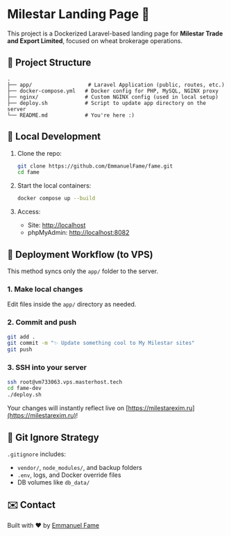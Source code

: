 # Milestar Landing Page 🚀

This project is a Dockerized Laravel-based landing page for **Milestar Trade and Export Limited**, focused on wheat brokerage operations.

## 🧱 Project Structure

```
.
├── app/                  # Laravel Application (public, routes, etc.)
├── docker-compose.yml   # Docker config for PHP, MySQL, NGINX proxy
├── nginx/               # Custom NGINX config (used in local setup)
├── deploy.sh            # Script to update app directory on the server
└── README.md            # You're here :)
```

## 🐳 Local Development

1. Clone the repo:
   ```bash
   git clone https://github.com/EmmanuelFame/fame.git
   cd fame
   ```

2. Start the local containers:
   ```bash
   docker compose up --build
   ```

3. Access:
   - Site: [http://localhost](http://localhost)
   - phpMyAdmin: [http://localhost:8082](http://localhost:8082)

## 🚀 Deployment Workflow (to VPS)

This method syncs only the `app/` folder to the server.

### 1. Make local changes

Edit files inside the `app/` directory as needed.

### 2. Commit and push

```bash
git add .
git commit -m "✨ Update something cool to My Milestar sites"
git push
```

### 3. SSH into your server

```bash
ssh root@vm733063.vps.masterhost.tech
cd fame-dev
./deploy.sh
```

Your changes will instantly reflect live on [https://milestarexim.ru](https://milestarexim.ru)!

## 📂 Git Ignore Strategy

`.gitignore` includes:

- `vendor/`, `node_modules/`, and backup folders
- `.env`, logs, and Docker override files
- DB volumes like `db_data/`

## ✉️ Contact

Built with ❤️ by [Emmanuel Fame](https://github.com/EmmanuelFame)